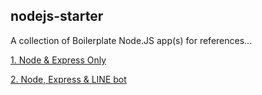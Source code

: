 ## nodejs-starter

A collection of Boilerplate Node.JS app(s) for references...

[1. Node & Express Only](/doc/node_express.md)

[2. Node, Express & LINE bot](/doc/node_express_linebot.md)
